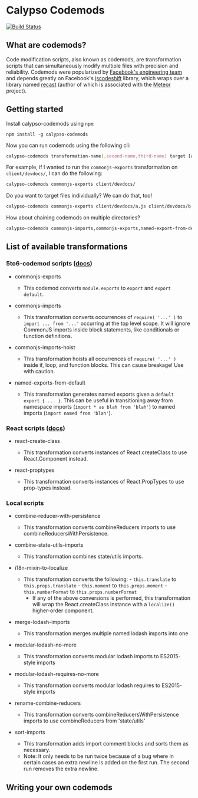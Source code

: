 # Calypso Codemods

[![Build Status](https://travis-ci.org/Automattic/calypso-codemods.svg?branch=master)](https://travis-ci.org/Automattic/calypso-codemods)


## What are codemods?

Code modification scripts, also known as codemods, are transformation scripts that can simultaneously modify multiple files with precision and reliability. Codemods were popularized by [Facebook's engineering team](https://medium.com/@cpojer/effective-javascript-codemods-5a6686bb46fb) and depends greatly on Facebook's [jscodeshift](https://github.com/facebook/jscodeshift) library, which wraps over a library named [recast](https://github.com/benjamn/recast) (author of which is associated with the [Meteor](https://www.meteor.com/) project).

## Getting started

Install calypso-codemods using `npm`:
```
npm install -g calypso-codemods
```

Now you can run codemods using the following cli:
```bash 
calypso-codemods transformation-name[,second-name,third-name] target [additional targets]
```

For example, if I wanted to run the `commonjs-exports` transformation on `client/devdocs/`, I can do the following:

```bash
calypso-codemods commonjs-exports client/devdocs/
```

Do you want to target files individually? We can do that, too!

```bash
calypso-codemods commonjs-exports client/devdocs/a.js client/devdocs/b.js client/devdocs/c.js
```

How about chaining codemods on multiple directories?

```bash
calypso-codemods commonjs-imports,commonjs-exports,named-export-from-default client/blocks/ client/components/
```

## List of available transformations

### 5to6-codemod scripts ([docs](https://github.com/5to6/5to6-codemod#transforms))

- commonjs-exports
	- This codemod converts `module.exports` to `export` and `export default`.

- commonjs-imports
	- This transformation converts occurrences of `require( '...' )` to `import ... from '...'` occurring at the top level scope. It will ignore CommonJS imports inside block statements, like conditionals or function definitions.

- commonjs-imports-hoist
	- This transformation hoists all occurrences of `require( '...' )` inside if, loop, and function blocks. This can cause breakage! Use with caution.

- named-exports-from-default
	- This transformation generates named exports given a `default export { ... }`. This can be useful in transitioning away from namespace imports (`import * as blah from 'blah'`) to named imports (`import named from 'blah'`).

### React scripts ([docs](https://github.com/reactjs/react-codemod))

- react-create-class
	- This transformation converts instances of React.createClass to use React.Component instead.

- react-proptypes
	- This transformation converts instances of React.PropTypes to use prop-types instead.

### Local scripts
- combine-reducer-with-persistence
	- This transformation converts combineReducers imports to use combineReducersWithPersistence.

- combine-state-utils-imports
	- This transformation combines state/utils imports.

- i18n-mixin-to-localize
  - This transformation converts the following:
		- `this.translate` to `this.props.translate`
		- `this.moment` to `this.props.moment`
		- `this.numberFormat` to `this.props.numberFormat`
	- If any of the above conversions is performed, this transformation will wrap the React.createClass instance with a `localize()` higher-order component.

- merge-lodash-imports
	- This transformation merges multiple named lodash imports into one

-	modular-lodash-no-more
	- This transformation converts modular lodash imports to ES2015-style imports

- modular-lodash-requires-no-more
	- This transformation converts modular lodash requires to ES2015-style imports

- rename-combine-reducers
	- This transformation converts combineReducersWithPersistence imports to use combineReducers from 'state/utils'

- sort-imports
	- This transformation adds import comment blocks and sorts them as necessary.
	- Note: It only needs to be run twice because of a bug where in certain cases an extra newline is added
	on the first run.  The second run removes the extra newline.

## Writing your own codemods